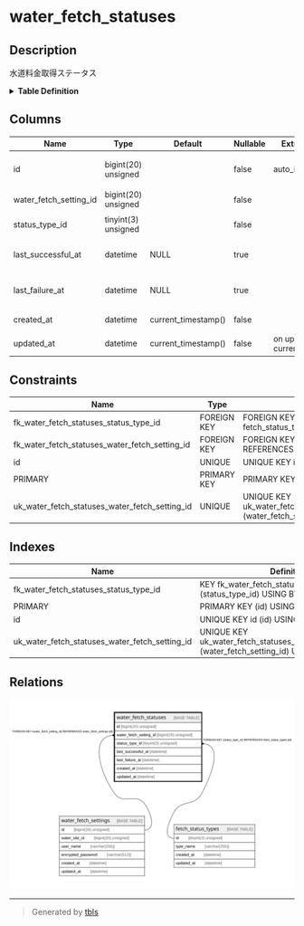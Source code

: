 # water_fetch_statuses

## Description

水道料金取得ステータス

<details>
<summary><strong>Table Definition</strong></summary>

```sql
CREATE TABLE `water_fetch_statuses` (
  `id` bigint(20) unsigned NOT NULL AUTO_INCREMENT COMMENT '水道料金取得ステータスID',
  `water_fetch_setting_id` bigint(20) unsigned NOT NULL COMMENT '取得設定ID',
  `status_type_id` tinyint(3) unsigned NOT NULL COMMENT 'ステータス種別ID',
  `last_successful_at` datetime DEFAULT NULL COMMENT '最終成功日時(UTC)',
  `last_failure_at` datetime DEFAULT NULL COMMENT '最終失敗日時(UTC)',
  `created_at` datetime NOT NULL DEFAULT current_timestamp() COMMENT '作成日時(UTC)',
  `updated_at` datetime NOT NULL DEFAULT current_timestamp() ON UPDATE current_timestamp() COMMENT '更新日時(UTC)',
  PRIMARY KEY (`id`),
  UNIQUE KEY `id` (`id`),
  UNIQUE KEY `uk_water_fetch_statuses_water_fetch_setting_id` (`water_fetch_setting_id`),
  KEY `fk_water_fetch_statuses_status_type_id` (`status_type_id`),
  CONSTRAINT `fk_water_fetch_statuses_status_type_id` FOREIGN KEY (`status_type_id`) REFERENCES `fetch_status_types` (`id`),
  CONSTRAINT `fk_water_fetch_statuses_water_fetch_setting_id` FOREIGN KEY (`water_fetch_setting_id`) REFERENCES `water_fetch_settings` (`id`)
) ENGINE=InnoDB DEFAULT CHARSET=utf8mb4 COLLATE=utf8mb4_general_ci COMMENT='水道料金取得ステータス'
```

</details>

## Columns

| Name | Type | Default | Nullable | Extra Definition | Children | Parents | Comment |
| ---- | ---- | ------- | -------- | ---------------- | -------- | ------- | ------- |
| id | bigint(20) unsigned |  | false | auto_increment |  |  | 水道料金取得ステータスID |
| water_fetch_setting_id | bigint(20) unsigned |  | false |  |  | [water_fetch_settings](water_fetch_settings.md) | 取得設定ID |
| status_type_id | tinyint(3) unsigned |  | false |  |  | [fetch_status_types](fetch_status_types.md) | ステータス種別ID |
| last_successful_at | datetime | NULL | true |  |  |  | 最終成功日時(UTC) |
| last_failure_at | datetime | NULL | true |  |  |  | 最終失敗日時(UTC) |
| created_at | datetime | current_timestamp() | false |  |  |  | 作成日時(UTC) |
| updated_at | datetime | current_timestamp() | false | on update current_timestamp() |  |  | 更新日時(UTC) |

## Constraints

| Name | Type | Definition |
| ---- | ---- | ---------- |
| fk_water_fetch_statuses_status_type_id | FOREIGN KEY | FOREIGN KEY (status_type_id) REFERENCES fetch_status_types (id) |
| fk_water_fetch_statuses_water_fetch_setting_id | FOREIGN KEY | FOREIGN KEY (water_fetch_setting_id) REFERENCES water_fetch_settings (id) |
| id | UNIQUE | UNIQUE KEY id (id) |
| PRIMARY | PRIMARY KEY | PRIMARY KEY (id) |
| uk_water_fetch_statuses_water_fetch_setting_id | UNIQUE | UNIQUE KEY uk_water_fetch_statuses_water_fetch_setting_id (water_fetch_setting_id) |

## Indexes

| Name | Definition |
| ---- | ---------- |
| fk_water_fetch_statuses_status_type_id | KEY fk_water_fetch_statuses_status_type_id (status_type_id) USING BTREE |
| PRIMARY | PRIMARY KEY (id) USING BTREE |
| id | UNIQUE KEY id (id) USING BTREE |
| uk_water_fetch_statuses_water_fetch_setting_id | UNIQUE KEY uk_water_fetch_statuses_water_fetch_setting_id (water_fetch_setting_id) USING BTREE |

## Relations

![er](water_fetch_statuses.svg)

---

> Generated by [tbls](https://github.com/k1LoW/tbls)

